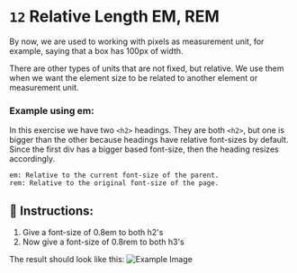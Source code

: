 # `12` Relative Length EM, REM

By now, we are used to working with pixels as measurement unit, for example, saying that a box has 100px of width.

There are other types of units that are not fixed, but relative. We use them when we want the element size to be related to another element or measurement unit.

### Example using em:
In this exercise we have two `<h2>` headings. They are both `<h2>`, but one is bigger than the other because headings have relative font-sizes by default. Since the first div has a bigger based font-size, then the heading resizes accordingly.

```Plain/Text
em: Relative to the current font-size of the parent.
rem: Relative to the original font-size of the page.
```

## 📝 Instructions:

1. Give a font-size of 0.8em to both h2's
2. Now give a font-size of 0.8rem to both h3's


The result should look like this:
![Example Image](http://i.imgur.com/UZFY6HG.png)


